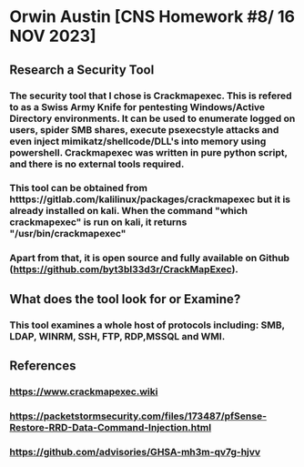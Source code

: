 
# Orwin Austin [CNS Homework #8/ 16 NOV 2023]

## Research a Security Tool
### The security tool that I chose is Crackmapexec. This is refered to as a Swiss Army Knife for pentesting Windows/Active Directory environments. It can be used to enumerate logged on users, spider SMB shares, execute psexecstyle attacks and even inject mimikatz/shellcode/DLL's into memory using powershell. Crackmapexec was written in pure python script, and there is no external tools required. 
### This tool can be obtained from htttps://gitlab.com/kalilinux/packages/crackmapexec but it is already installed on kali. When the command "which crackmapexec" is run on kali, it returns "/usr/bin/crackmapexec"
### Apart from that, it is open source and fully available on Github (https://github.com/byt3bl33d3r/CrackMapExec).


## What does the tool look for or Examine?
###  This tool examines a whole host of protocols including: SMB, LDAP, WINRM, SSH, FTP, RDP,MSSQL and WMI. 


## References

### https://www.crackmapexec.wiki
### https://packetstormsecurity.com/files/173487/pfSense-Restore-RRD-Data-Command-Injection.html
### https://github.com/advisories/GHSA-mh3m-qv7g-hjvv



